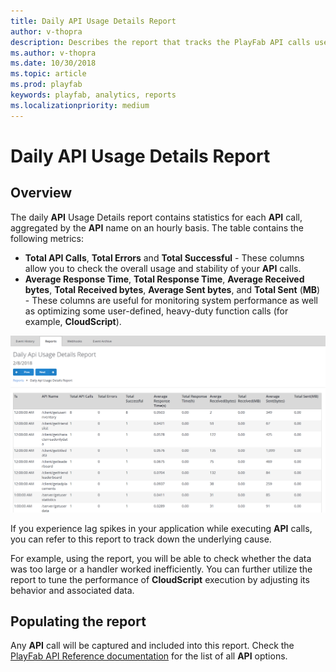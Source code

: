 ```yaml
---
title: Daily API Usage Details Report
author: v-thopra
description: Describes the report that tracks the PlayFab API calls used by your title.
ms.author: v-thopra
ms.date: 10/30/2018
ms.topic: article
ms.prod: playfab
keywords: playfab, analytics, reports
ms.localizationpriority: medium
---
```


# Daily API Usage Details Report

## Overview

The daily **API** Usage Details report contains statistics for each **API** call, aggregated by the **API** name on an hourly basis. The table contains the following metrics:

- **Total API Calls**, **Total Errors** and **Total Successful** - These columns allow you to check the overall usage and stability of your **API** calls.
- **Average Response Time**, **Total Response Time**, **Average Received bytes**, **Total Received bytes**, **Average Sent bytes**, and **Total Sent** (**MB**) - These columns are useful for monitoring system performance as well as optimizing some user-defined, heavy-duty function calls (for example, **CloudScript**).

![Daily API usage details report table](media/tutorials/daily-api-usage-details-report-table.png)
 

If you experience lag spikes in your application while executing **API** calls, you can refer to this report to track down the underlying cause.

For example, using the report, you will be able to check whether the data was too large or a handler worked inefficiently. You can further utilize the report to tune the performance of **CloudScript** execution by adjusting its behavior and associated data.

## Populating the report

Any **API** call will be captured and included into this report. Check the [PlayFab API Reference documentation](../../../api-references/index.md) for the list of all **API** options.
